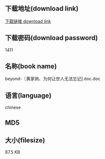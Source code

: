 ## 下载地址(download link)
[下载链接 download link](https://voluble-croquembouche-d321dc.netlify.app/?s=beyond-%E3%80%96%E9%BB%84%E5%AE%B6%E9%A9%B9%E3%80%81%E4%B8%BA%E4%BD%95%E8%AE%A9%E4%B8%96%E4%BA%BA%E6%97%A0%E6%B3%95%E5%BF%98%E8%AE%B0%5D.doc)

## 下载密码(download password)
1411

## 名称(book name)
beyond-〖黄家驹、为何让世人无法忘记].doc.doc

## 语言(language)
chinese

## MD5


## 大小(filesize)
87.5 KB
